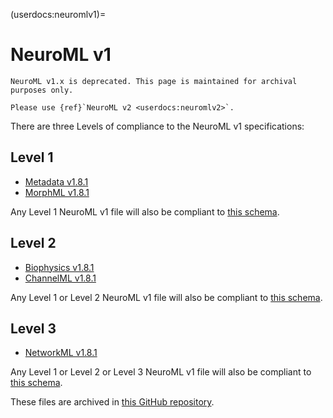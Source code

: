 (userdocs:neuromlv1)=
# NeuroML v1

```{warning}
NeuroML v1.x is deprecated. This page is maintained for archival purposes only.

Please use {ref}`NeuroML v2 <userdocs:neuromlv2>`.
```

There are three Levels of compliance to the NeuroML v1 specifications:

## Level 1

- [Metadata v1.8.1](https://github.com/NeuroML/org.neuroml1.model/blob/master/src/main/resources/NeuroML1Schemas/Level1/Metadata_v1.8.1.xsd)
- [MorphML v1.8.1](https://github.com/NeuroML/org.neuroml1.model/blob/master/src/main/resources/NeuroML1Schemas/Level1/MorphML_v1.8.1.xsd)

Any Level 1 NeuroML v1 file will also be compliant to [this schema](https://github.com/NeuroML/org.neuroml1.model/blob/master/src/main/resources/NeuroML1Schemas/Level1/NeuroML_Level1_v1.8.1.xsd).

## Level 2

- [Biophysics v1.8.1](https://github.com/NeuroML/org.neuroml1.model/blob/master/src/main/resources/NeuroML1Schemas/Level2/Biophysics_v1.8.1.xsd)
- [ChannelML v1.8.1](https://github.com/NeuroML/org.neuroml1.model/blob/master/src/main/resources/NeuroML1Schemas/Level2/ChannelML_v1.8.1.xsd)

Any Level 1 or Level 2 NeuroML v1 file will also be compliant to [this schema](https://github.com/NeuroML/org.neuroml1.model/blob/master/src/main/resources/NeuroML1Schemas/Level2/NeuroML_Level2_v1.8.1.xsd).

## Level 3

- [NetworkML v1.8.1](https://github.com/NeuroML/org.neuroml1.model/blob/master/src/main/resources/NeuroML1Schemas/Level3/NetworkML_v1.8.1.xsd)

Any Level 1 or Level 2 or Level 3 NeuroML v1 file will also be compliant to [this schema](https://github.com/NeuroML/org.neuroml1.model/blob/master/src/main/resources/NeuroML1Schemas/Level3/NeuroML_Level3_v1.8.1.xsd).

These files are archived in [this GitHub repository](https://github.com/NeuroML/org.neuroml1.model/tree/master/src/main/resources/NeuroML1Schemas).
